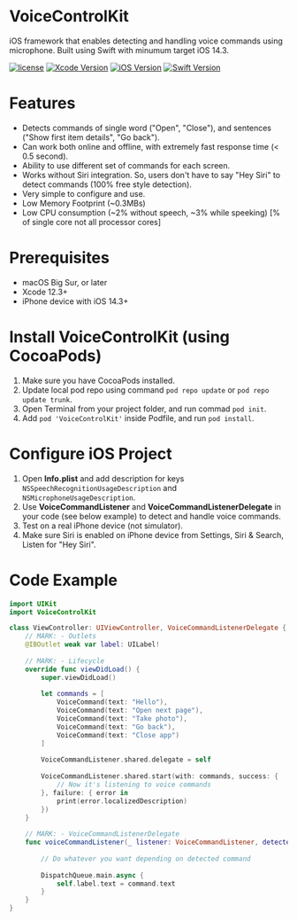 # VoiceControlKit
iOS framework that enables detecting and handling voice commands using microphone. Built using Swift with minumum target iOS 14.3.

[![license](https://img.shields.io/badge/license-MIT-black)](https://github.com/ahmedabdelkarim/VoiceControlKit)
[![Xcode Version](https://img.shields.io/badge/Xcode-12.3%2B-blue)](https://github.com/ahmedabdelkarim/VoiceControlKit)
[![iOS Version](https://img.shields.io/badge/iOS-14.3%2B-blue)](https://github.com/ahmedabdelkarim/VoiceControlKit)
[![Swift Version](https://img.shields.io/badge/Swift-5.0%2B-orange)](https://github.com/ahmedabdelkarim/VoiceControlKit)

# Features
* Detects commands of single word ("Open", "Close"), and sentences ("Show first item details", "Go back").
* Can work both online and offline, with extremely fast response time (< 0.5 second).
* Ability to use different set of commands for each screen.
* Works without Siri integration. So, users don't have to say "Hey Siri" to detect commands (100% free style detection).
* Very simple to configure and use.
* Low Memory Footprint (~0.3MBs)
* Low CPU consumption (~2% without speech, ~3% while speeking) [% of single core not all processor cores]

# Prerequisites
* macOS Big Sur, or later
* Xcode 12.3+
* iPhone device with iOS 14.3+

# Install VoiceControlKit (using CocoaPods)
1. Make sure you have CocoaPods installed.
2. Update local pod repo using command `pod repo update` or `pod repo update trunk`.
3. Open Terminal from your project folder, and run commad `pod init`.
4. Add `pod 'VoiceControlKit'` inside Podfile, and run `pod install`.

# Configure iOS Project
1. Open **Info.plist** and add description for keys `NSSpeechRecognitionUsageDescription` and `NSMicrophoneUsageDescription`.
2. Use **VoiceCommandListener** and **VoiceCommandListenerDelegate** in your code (see below example) to detect and handle voice commands.
3. Test on a real iPhone device (not simulator).
4. Make sure Siri is enabled on iPhone device from Settings, Siri & Search, Listen for "Hey Siri".

# Code Example
```swift
import UIKit
import VoiceControlKit

class ViewController: UIViewController, VoiceCommandListenerDelegate {
    // MARK: - Outlets
    @IBOutlet weak var label: UILabel!
    
    // MARK: - Lifecycle
    override func viewDidLoad() {
        super.viewDidLoad()
        
        let commands = [
            VoiceCommand(text: "Hello"),
            VoiceCommand(text: "Open next page"),
            VoiceCommand(text: "Take photo"),
            VoiceCommand(text: "Go back"),
            VoiceCommand(text: "Close app")
        ]
        
        VoiceCommandListener.shared.delegate = self
        
        VoiceCommandListener.shared.start(with: commands, success: {
            // Now it's listening to voice commands
        }, failure: { error in
            print(error.localizedDescription)
        })
    }
    
    // MARK: - VoiceCommandListenerDelegate
    func voiceCommandListener(_ listener: VoiceCommandListener, detected command: VoiceCommand) {
        
        // Do whatever you want depending on detected command
    
        DispatchQueue.main.async {
            self.label.text = command.text
        }
    }
}
```
